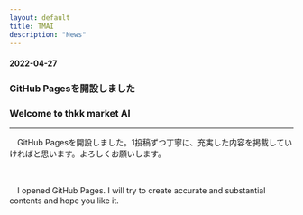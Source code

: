 ```yaml
---
layout: default
title: TMAI
description: "News"
---
```



#### 2022-04-27
### **GitHub Pagesを開設しました**
### **Welcome to thkk market AI**
---

　GitHub Pagesを開設しました。1投稿ずつ丁寧に、充実した内容を掲載していければと思います。よろしくお願いします。

&emsp;

　I opened GitHub Pages. I will try to create accurate and substantial contents and hope you like it.

&emsp;
